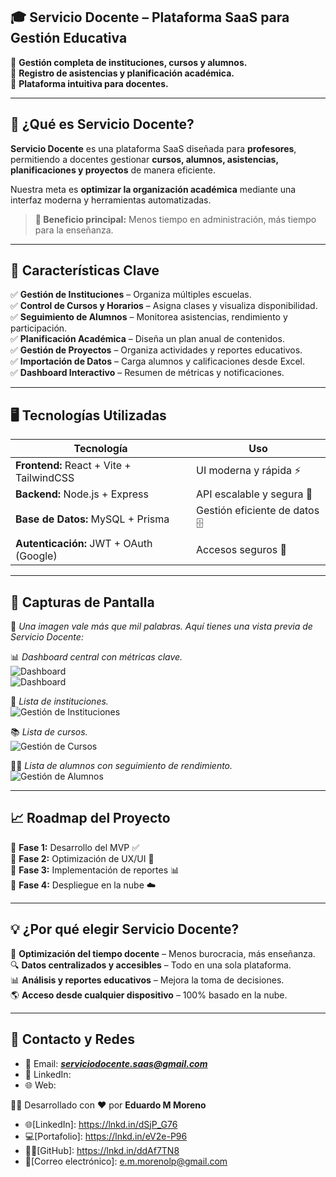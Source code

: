 ## 🎓 **Servicio Docente** – Plataforma SaaS para Gestión Educativa

🔹 **Gestión completa de instituciones, cursos y alumnos.**  
🔹 **Registro de asistencias y planificación académica.**  
🔹 **Plataforma intuitiva para docentes.**

---

## 🌟 **¿Qué es Servicio Docente?**

**Servicio Docente** es una plataforma SaaS diseñada para **profesores**, permitiendo a docentes gestionar **cursos, alumnos, asistencias, planificaciones y proyectos** de manera eficiente.

Nuestra meta es **optimizar la organización académica** mediante una interfaz moderna y herramientas automatizadas.

> **📌 Beneficio principal:** Menos tiempo en administración, más tiempo para la enseñanza.

---

## 🚀 **Características Clave**

✅ **Gestión de Instituciones** – Organiza múltiples escuelas.  
✅ **Control de Cursos y Horarios** – Asigna clases y visualiza disponibilidad.  
✅ **Seguimiento de Alumnos** – Monitorea asistencias, rendimiento y participación.  
✅ **Planificación Académica** – Diseña un plan anual de contenidos.  
✅ **Gestión de Proyectos** – Organiza actividades y reportes educativos.  
✅ **Importación de Datos** – Carga alumnos y calificaciones desde Excel.  
✅ **Dashboard Interactivo** – Resumen de métricas y notificaciones.

---

## 🖥️ **Tecnologías Utilizadas**

| **Tecnología**                           | **Uso**                       |
| ---------------------------------------- | ----------------------------- |
| **Frontend:** React + Vite + TailwindCSS | UI moderna y rápida ⚡        |
| **Backend:** Node.js + Express           | API escalable y segura 🔐     |
| **Base de Datos:** MySQL + Prisma        | Gestión eficiente de datos 🗄️ |
| **Autenticación:** JWT + OAuth (Google)  | Accesos seguros 🔑            |

---

## 📸 **Capturas de Pantalla**

📌 _Una imagen vale más que mil palabras. Aquí tienes una vista previa de Servicio Docente:_

📊 _Dashboard central con métricas clave._  
![Dashboard](./img/06032025/007.png)  
![Dashboard](./img/06032025/003.png)

🏫 _Lista de instituciones._  
![Gestión de Instituciones](./img/06032025/004.png)

📚 _Lista de cursos._  
![Gestión de Cursos](./img/06032025/005.png)

👨‍🎓 _Lista de alumnos con seguimiento de rendimiento._  
![Gestión de Alumnos](./img/06032025/006.png)

---

## 📈 **Roadmap del Proyecto**

📍 **Fase 1:** Desarrollo del MVP ✅  
📍 **Fase 2:** Optimización de UX/UI 🎨  
📍 **Fase 3:** Implementación de reportes 📊  
📍 **Fase 4:** Despliegue en la nube ☁️

---

## 💡 **¿Por qué elegir Servicio Docente?**

🎯 **Optimización del tiempo docente** – Menos burocracia, más enseñanza.  
🔍 **Datos centralizados y accesibles** – Todo en una sola plataforma.  
📊 **Análisis y reportes educativos** – Mejora la toma de decisiones.  
🌎 **Acceso desde cualquier dispositivo** – 100% basado en la nube.

---

## 📩 **Contacto y Redes**

- 📧 Email: ***serviciodocente.saas@gmail.com***
- 🔗 LinkedIn: 
- 🌐 Web:

👨‍💻 Desarrollado con ❤️ por **Eduardo M Moreno**
- 🌐[LinkedIn]: https://lnkd.in/dSjP_G76
- 💻[Portafolio]: https://lnkd.in/eV2e-P96
- 👨‍💻[GitHub]: https://lnkd.in/ddAf7TN8
- 📧[Correo electrónico]: e.m.morenolp@gmail.com